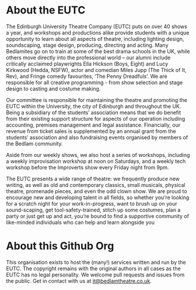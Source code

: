 # About the EUTC

The Edinburgh University Theatre Company (EUTC) puts on over 40 shows a year, and workshops and productions alike provide students with a unique opportunity to learn about all aspects of theatre, including lighting design, soundscaping, stage design, producing, directing and acting. Many Bedlamites go on to train at some of the best drama schools in the UK, while others move directly into the professional world – our alumni include critically acclaimed playwrights Ella Hickson (Boys, Eight) and Lucy Kirkwood (Hedda, NSFW), actor and comedian Miles Jupp (The Thick of It, Rev), and Fringe comedy favourites, ‘The Penny Dreadfuls’. We are responsible for all creative programming - from show selection and stage design to casting and costume making.

Our committee is responsible for maintaining the theatre and promoting the EUTC within the University, the city of Edinburgh and throughout the UK. Being a subsidiary of the students’ association means that we do benefit from their existing support structure for aspects of our operation including accounting, premises management and legal assistance. Financially, our revenue from ticket sales is supplemented by an annual grant from the students’ association and also fundraising events organised by members of the Bedlam community.

Aside from our weekly shows, we also host a series of workshops, including a weekly improvisation workshop at noon on Saturdays, and a weekly tech workshop before the Improverts show every Friday night from 9pm.

The EUTC presents a wide range of theatre: we frequently produce new writing, as well as old and contemporary classics, small musicals, physical theatre, promenade pieces, and even the odd clown show. We are proud to encourage new and developing talent in all fields, so whether you’re looking for a scratch night for your work-in-progress, want to brush up on your sound-scaping, get tool-safety-trained, stitch up some costumes, plan a party or just get up and act, you’re bound to find a supportive community of like-minded individuals who can help and learn alongside you

# About this Github Org

This organisation exists to host the (many!) services written and run by the EUTC. The copyright remains with the original authors in all cases as the EUTC has no legal personality. We welcome pull requests and issues from the public. Get in contact with us at it@bedlamtheatre.co.uk.
